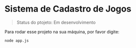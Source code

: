 <h1>Sistema de Cadastro de Jogos</h1>

> Status do ptojeto: Em desenvolvimento

Para rodar esse projeto na sua máquina, por favor digite:

```
node app.js
```
